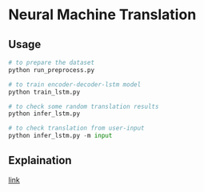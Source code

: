 # Neural Machine Translation

## Usage

```python
# to prepare the dataset
python run_preprocess.py

# to train encoder-decoder-lstm model
python train_lstm.py

# to check some random translation results
python infer_lstm.py

# to check translation from user-input
python infer_lstm.py -m input
```
## Explaination
[link](https://github.com/6chaoran/nlp/blob/master/nmt/doc/build-a-simple-machine-translator-part-1.md)
